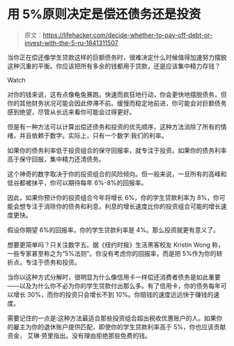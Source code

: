 # 用 5%原则决定是偿还债务还是投资

> 原文：<https://lifehacker.com/decide-whether-to-pay-off-debt-or-invest-with-the-5-ru-1841311507>

当你正在偿还像学生贷款这样的巨额债务时，很难决定什么时候值得加速努力摆脱这种沉重的平衡。你应该把所有多余的钱都用于贷款，还是应该集中精力存钱？

Watch

对你的钱来说，这有点像龟兔赛跑。快速而疯狂地行动，你会更快地摆脱债务，但你的其他财务状况可能会因此停滞不前。缓慢而稳定地前进，你可能会对巨额债务感到绝望，尽管从长远来看你可能会过得更好。

但是有一种方法可以计算出偿还债务和投资的优先顺序，这种方法消除了所有的情绪，并且依赖于数字。实际上，只有一个数字:我们的利率。

如果你的债务利率低于投资组合的保守回报率，就专注于投资。如果你的债务利率高于保守回报，集中精力还清债务。

这个神奇的数字取决于你的投资组合的风险倾向。但一般来说，一旦所有的高峰和低谷都被抹平，你可以期待每年 6%-8%的回报率。

因此，如果你预计你的投资组合今年将增长 6%，你的学生贷款利率为 8%，你可能会想专注于消除你的债务和利息，利息的增长速度比你的投资组合可能的增长速度更快。

假设你期望 6%的回报率，你的学生贷款利率是 4%。那么投资就更有意义了。

想要更简单吗？只关注数字五。据《纽约时报》生活黑客校友 Kristin Wong 称，一些专家甚至称之为“5%法则”。你没有考虑你的回报率，而是把 5%作为你的转折点，专注于债务和投资。

当你以这种方式分解时，很明显为什么像信用卡一样偿还消费者债务是如此重要——以及为什么你不必为你的学生贷款付出那么多。有了信用卡，你的债务每年可以增长 30%，而你的投资只会增长不到 10%。你赔钱的速度远远快于赚钱的速度。

需要记住的一点是:这种方法最适合那些投资组合超出税收优惠账户的人。如果你的雇主为你的退休账户提供匹配，即使你的学生贷款利率高于 5%，你也应该贡献资金， 艾琳·劳里指出。没有理由拒绝那些免费的钱。